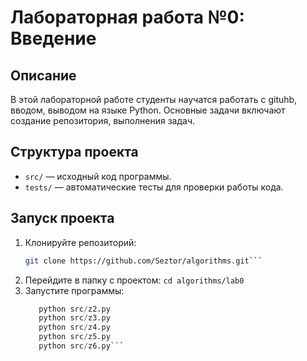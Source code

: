 # Лабораторная работа №0: Введение

## Описание
В этой лабораторной работе студенты научатся работать с gituhb, вводом, выводом на языке Python.
Основные задачи включают создание репозитория, выполнения задач.

## Структура проекта
- `src/` — исходный код программы.
- `tests/` — автоматические тесты для проверки работы кода.

## Запуск проекта
1. Клонируйте репозиторий:
   ```bash
   git clone https://github.com/Seztor/algorithms.git```
2. Перейдите в папку с проектом:
  ```cd algorithms/lab0```
3. Запустите программы:
   ```python src/z1.py
      python src/z2.py
      python src/z3.py
      python src/z4.py
      python src/z5.py
      python src/z6.py```
